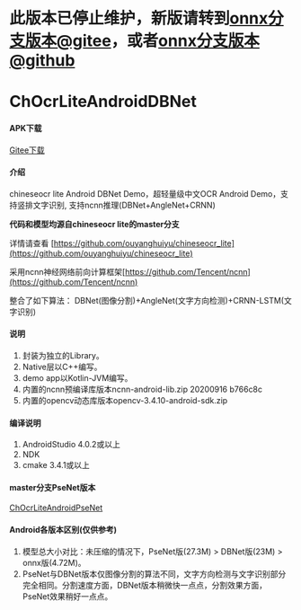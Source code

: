 # 此版本已停止维护，新版请转到[onnx分支版本@gitee](https://gitee.com/benjaminwan/ocr-lite-android-ncnn)，或者[onnx分支版本@github](https://github.com/benjaminwan/OcrLiteAndroidNcnn)
# ChOcrLiteAndroidDBNet

#### APK下载
[Gitee下载](https://gitee.com/benjaminwan/ch-ocr-lite-android-dbnet/releases)

#### 介绍
chineseocr lite Android DBNet Demo，超轻量级中文OCR Android Demo，支持竖排文字识别, 支持ncnn推理(DBNet+AngleNet+CRNN)

**代码和模型均源自chineseocr lite的master分支**

详情请查看 [https://github.com/ouyanghuiyu/chineseocr_lite](https://github.com/ouyanghuiyu/chineseocr_lite)

采用ncnn神经网络前向计算框架[https://github.com/Tencent/ncnn](https://github.com/Tencent/ncnn)

整合了如下算法：
DBNet(图像分割)+AngleNet(文字方向检测)+CRNN-LSTM(文字识别)

#### 说明
1. 封装为独立的Library。
2. Native层以C++编写。
3. demo app以Kotlin-JVM编写。
4. 内置的ncnn预编译库版本ncnn-android-lib.zip 20200916 b766c8c
5. 内置的opencv动态库版本opencv-3.4.10-android-sdk.zip

#### 编译说明
1.  AndroidStudio 4.0.2或以上
2.  NDK
3.  cmake 3.4.1或以上

#### master分支PseNet版本
[ChOcrLiteAndroidPseNet](https://github.com/benjaminwan/ChOcrLiteAndroidPseNet)

#### Android各版本区别(仅供参考)
1. 模型总大小对比：未压缩的情况下，PseNet版(27.3M) > DBNet版(23M) > onnx版(4.72M)。
2. PseNet与DBNet版本仅图像分割的算法不同，文字方向检测与文字识别部分完全相同。分割速度方面，DBNet版本稍微快一点点，分割效果方面，PseNet效果稍好一点点。

